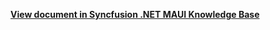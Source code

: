 **[View document in Syncfusion .NET MAUI Knowledge Base](https://www.syncfusion.com/kb/13060/how-to-filter-the-items-in-net-maui-listview-sflistview-using-mvvm)**
